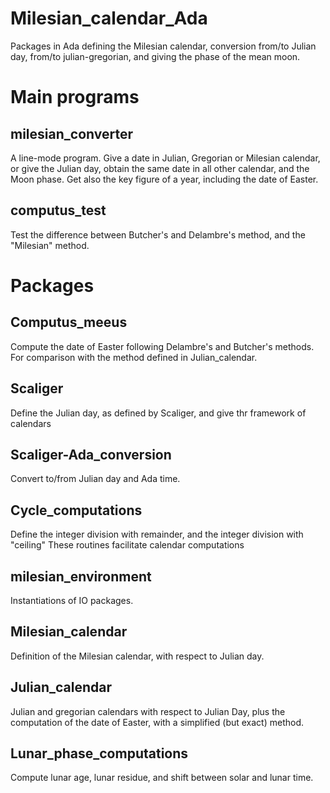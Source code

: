 # Milesian_calendar_Ada
Packages in Ada defining the Milesian calendar, conversion from/to Julian day, from/to julian-gregorian, 
and giving the phase of the mean moon.
# Main programs
## milesian_converter
A line-mode program. Give a date in Julian, Gregorian or Milesian calendar, or give the Julian day,
obtain the same date in all other calendar, and the Moon phase.
Get also the key figure of a year, including the date of Easter.
## computus_test
Test the difference between Butcher's and Delambre's method,
and the "Milesian" method.
# Packages
## Computus_meeus
Compute the date of Easter following Delambre's and Butcher's methods.
For comparison with the method defined in Julian_calendar.
## Scaliger
Define the Julian day, as defined by Scaliger, and give thr framework of calendars
## Scaliger-Ada_conversion
Convert to/from Julian day and Ada time.
## Cycle_computations
Define the integer division with remainder, and the integer division with "ceiling"
These routines facilitate calendar computations
## milesian_environment
Instantiations of IO packages.
## Milesian_calendar
Definition of the Milesian calendar, with respect to Julian day.
## Julian_calendar
Julian and gregorian calendars with respect to Julian Day,
plus the computation of the date of Easter, with a simplified (but exact) method.
## Lunar_phase_computations
Compute lunar age, lunar residue, and shift between solar and lunar time.


